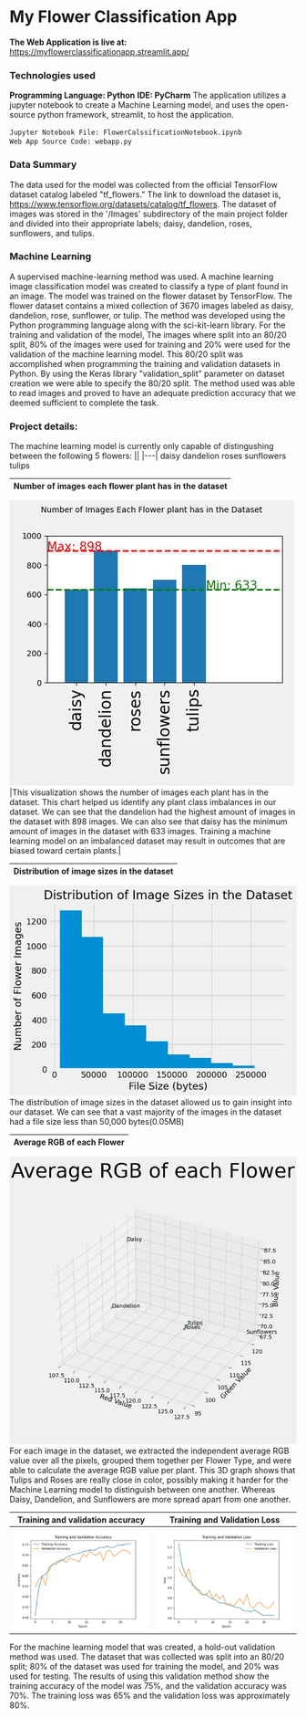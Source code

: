 
# My Flower Classification App
**The Web Application is live at:** https://myflowerclassificationapp.streamlit.app/

### Technologies used
**Programming Language: Python**
**IDE: PyCharm**
The application utilizes a jupyter notebook to create a Machine Learning model, and uses the open-source python framework, streamlit, to host the application.

```
Jupyter Notebook File: FlowerCalssificationNotebook.ipynb
Web App Source Code: webapp.py
```

### Data Summary
The data used for the model was collected from the official TensorFlow dataset catalog labeled "tf_flowers." The link to download the dataset is, https://www.tensorflow.org/datasets/catalog/tf_flowers. The dataset of images was stored in the '/Images' subdirectory of the main project folder and divided into their appropriate labels; daisy, dandelion, roses, sunflowers, and tulips.

### Machine Learning 
A supervised machine-learning method was used. A machine learning image classification model was created to classify a type of plant found in an image. The model was trained on the flower dataset by TensorFlow. The flower dataset contains a mixed collection of 3670 images labeled as daisy, dandelion, rose, sunflower, or tulip.
The method was developed using the Python programming language along with the sci-kit-learn library. For the training and validation of the model, The images where split into an 80/20 split, 80% of the images were used for training and 20% were used for the validation of the machine learning model. This 80/20 split was accomplished when programming the training and validation datasets in Python. By using the Keras library "validation_split" parameter on dataset creation we were able to specify the 80/20 split. 
The method used was able to read images and proved to have an adequate prediction accuracy that we deemed sufficient to complete the task.




### Project details:
The machine learning model is currently only capable of distingushing between the following 5 flowers:
||
|---|
daisy
dandelion
roses
sunflowers
tulips

|Number of images each flower plant has in the dataset|
|---|
![screenshot](Visualization1.jpeg)
|This visualization shows the number of images each plant has in the dataset. This chart helped us identify any plant class imbalances in our dataset. We can see that the dandelion had the highest amount of images in the dataset with 898 images. We can also see that daisy has the minimum amount of images in the dataset with 633 images. Training a machine learning model on an imbalanced dataset may result in outcomes that are biased toward certain plants.|

|Distribution of image sizes in the dataset|
|---|
![screenshot](Visualization2.jpeg)
The distribution of image sizes in the dataset allowed us to gain insight into our dataset. We can see that a vast majority of the images in the dataset had a file size less than 50,000 bytes(0.05MB)

|Average RGB of each Flower|
|---|
![screenshot](Visualization3.jpeg)
For each image in the dataset, we extracted the independent average RGB value over all the pixels, grouped them together per Flower Type, and were able to calculate the average RGB value per plant. This 3D graph shows that Tulips and Roses are really close in color, possibly making it harder for the Machine Learning model to distinguish between one another. Whereas Daisy, Dandelion, and Sunflowers are more spread apart from one another.

|Training and validation accuracy| Training and Validation Loss|
|---|---|
|![screenshot](TrainingAndValidationAccuracy.jpeg)|![screenshot](TrainingAndValidationLoss.jpeg)|

For the machine learning model that was created, a hold-out validation method was used. The dataset that was collected was split into an 80/20 split; 80% of the dataset was used for training the model, and 20% was used for testing. The results of using this validation method show the training accuracy of the model was  75%, and the validation accuracy was 70%. The training loss was 65% and the validation loss was approximately 80%.
